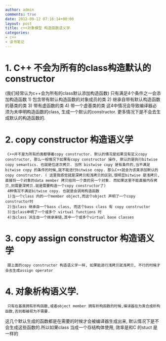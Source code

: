 ```yaml
---
author: admin
comments: true
date: 2012-09-12 07:16:14+00:00
layout: post
title: c++对象模型 构造函数语义学
categories:
- c++
- 读书笔记
---
```


# 1. C++ 不会为所有的class构造默认的constructor

(我们经常认为c++会为所有的class默认添加构造函数) 
只有满足4个条件之一会添加构造函数
     1) 包含带有默认构造函数的对象成员的类
      2) 继承自带有默认构造函数的基类的类
      3) 带有虚函数的类
      4) 带一个虚基类的类
这4中情况会导致编译器必须为未申明构造函数的class, 生成一个默认的constructor. 更多情况下是不会去生成默认的构造函数的.

# 2. copy constructor 构造语义学

     C++并不是为所有的类都够着copy constructor. 默认的情况是如果没有定义copy constructor, 那么一般情况下如果有copy constructor 操作, 默认的是执行bitwise copy semantics. 也就是位逐次拷贝. 当然 bistwise copy 是有条件的,当不满足bitwise copy 的条件的时候,就不能进行bitwise copy. 那么C++就会为该类添加默认的copy constructor. ( 这里我感觉就是深拷贝和浅拷贝的区别,很明显bitwise 是浅拷贝,直接将一个对象的data member 拷贝给同一个类的另一个对象. 而如果这里不能直接内存拷贝,则需要深拷贝.就是需要构造一个copy constructor了)
     4种情况不满足bitwise copy. 也就是会调用构造函数
     1)当一个class 内的一个member object,而这个object 声明了一个copy constructor时
     2)当class 继承自一个bass class, 而这个bass class 有 copy constructor
     3)当class申明了一个或多个 virtual functions 时
     4)当class 派生自一个继承串链,其中一个或多个virtual base classes


# 3. copy assign constructor 构造语义学

     跟上面的copy constructor 构造语义学一样, 如果能进行浅拷贝就浅拷贝, 不行的时候才会去生成assign operator

# 4. 对象析构语义学. 

     只有在基类拥有析构函数,或者object member 拥有析构函数的时候,编译器在为类合成析构函数,否则都被视为不需要.

这几个默认生成的函数都是在需要的时候才会被编译器生成出来, 默认情况下是不会生成这些函数的.所以如果class 当成一个存结构体使用, 效率是和C 的stuct 是一样的



